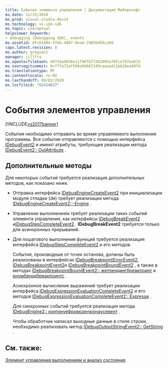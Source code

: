 ```yaml
---
title: События элемента управления | Документация Майкрософт
ms.date: 11/15/2016
ms.prod: visual-studio-dev14
ms.technology: vs-ide-sdk
ms.topic: conceptual
helpviewer_keywords:
- debugging [Debugging SDK], events
ms.assetid: 0fc63484-5fb6-4887-9ea4-1905b459ca9d
caps.latest.revision: 8
ms.author: gregvanl
manager: jillfra
ms.openlocfilehash: 4073da9036e11f90fbf7202095e70fce797ea015
ms.sourcegitcommit: 6cfffa72af599a9d667249caaaa411bb28ea69fd
ms.translationtype: MT
ms.contentlocale: ru-RU
ms.lasthandoff: 09/02/2020
ms.locfileid: "62414637"
---
```

# <a name="control-events"></a>События элементов управления
[!INCLUDE[vs2017banner](../../includes/vs2017banner.md)]

События необходимо отправить во время управляемого выполнения программы. Все события отправляются с помощью интерфейса [IDebugEvent2](../../extensibility/debugger/reference/idebugevent2.md) и имеют атрибуты, требующие реализации метода [IDebugEvent2:: OutAttribute](../../extensibility/debugger/reference/idebugevent2-getattributes.md) .  
  
## <a name="additional-methods"></a>Дополнительные методы  
 Для некоторых событий требуется реализация дополнительных методов, как показано ниже.  
  
- Отправка интерфейса [IDebugEngineCreateEvent2](../../extensibility/debugger/reference/idebugenginecreateevent2.md) при инициализации модуля отладки (de) требует реализации метода [IDebugEngineCreateEvent2::-Engine](../../extensibility/debugger/reference/idebugenginecreateevent2-getengine.md) .  
  
- Управление выполнением требует реализации таких событий элемента управления, как интерфейсы [IDebugBreakEvent2](../../extensibility/debugger/reference/idebugbreakevent2.md) и[IDebugStepCompleteEvent2](../../extensibility/debugger/reference/idebugstepcompleteevent2.md) . **IDebugBreakEvent2** требуется только для асинхронных прерываний.  
  
- Для пошагового выполнения функций требуется реализация интерфейса [IDebugStepCompleteEvent2](../../extensibility/debugger/reference/idebugstepcompleteevent2.md) и его методов.  
  
  События, производные от точек останова, должны быть реализованы в интерфейсах [IDebugBreakpointErrorEvent2](../../extensibility/debugger/reference/idebugbreakpointerrorevent2.md), [IDebugBreakpointEvent2](../../extensibility/debugger/reference/idebugbreakpointevent2.md)и [IDebugBreakpointBoundEvent2](../../extensibility/debugger/reference/idebugbreakpointboundevent2.md) , а также в методах [IDebugBreakpointBoundEvent2:: жетпендингбреакпоинт](../../extensibility/debugger/reference/idebugbreakpointboundevent2-getpendingbreakpoint.md) и [енумбаундбреакпоинтс](../../extensibility/debugger/reference/idebugbreakpointboundevent2-enumboundbreakpoints.md) .  
  
  Асинхронное вычисление выражений требует реализации интерфейса [IDebugExpressionEvaluationCompleteEvent2](../../extensibility/debugger/reference/idebugexpressionevaluationcompleteevent2.md) и его методов [IDebugExpressionEvaluationCompleteEvent2:: Express](../../extensibility/debugger/reference/idebugexpressionevaluationcompleteevent2-getexpression.md)[и](../../extensibility/debugger/reference/idebugexpressionevaluationcompleteevent2-getresult.md) .  
  
  Для синхронных событий требуется реализация метода [IDebugEngine2:: континуефромсинчронаусевент](../../extensibility/debugger/reference/idebugengine2-continuefromsynchronousevent.md) .  
  
  Чтобы обработчик написал выходные данные в стиле строки, необходимо реализовать метод [IDebugOutputStringEvent2:: GetString](../../extensibility/debugger/reference/idebugoutputstringevent2-getstring.md) .  
  
## <a name="see-also"></a>См. также:  
 [Элемент управления выполнением и анализ состояния](../../extensibility/debugger/execution-control-and-state-evaluation.md)
